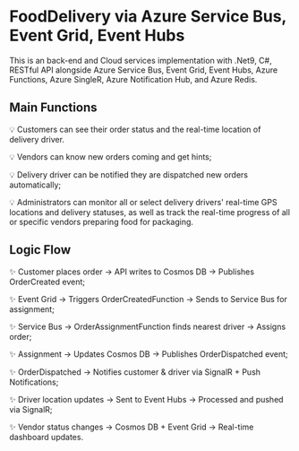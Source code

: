 # FoodDelivery via Azure Service Bus, Event Grid, Event Hubs
This is an back-end and Cloud services implementation with .Net9, C#, RESTful API alongside Azure Service Bus, Event Grid, Event Hubs, Azure Functions, Azure SingleR, Azure Notification Hub, and Azure Redis.

## Main Functions
:bulb: Customers can see their order status and the real-time location of delivery driver.

:bulb: Vendors can know new orders coming and get hints; 

:bulb: Delivery driver can be notified they are dispatched new orders automatically; 

:bulb: Administrators can monitor all or select delivery drivers' real-time GPS locations and delivery statuses, as well as track the real-time progress of all or specific vendors preparing food for packaging.

## Logic Flow
:sparkles: Customer places order → API writes to Cosmos DB → Publishes OrderCreated event;

:sparkles: Event Grid → Triggers OrderCreatedFunction → Sends to Service Bus for assignment;

:sparkles: Service Bus → OrderAssignmentFunction finds nearest driver → Assigns order;

:sparkles: Assignment → Updates Cosmos DB → Publishes OrderDispatched event;

:sparkles: OrderDispatched → Notifies customer & driver via SignalR + Push Notifications;

:sparkles: Driver location updates → Sent to Event Hubs → Processed and pushed via SignalR;

:sparkles: Vendor status changes → Cosmos DB + Event Grid → Real-time dashboard updates.
